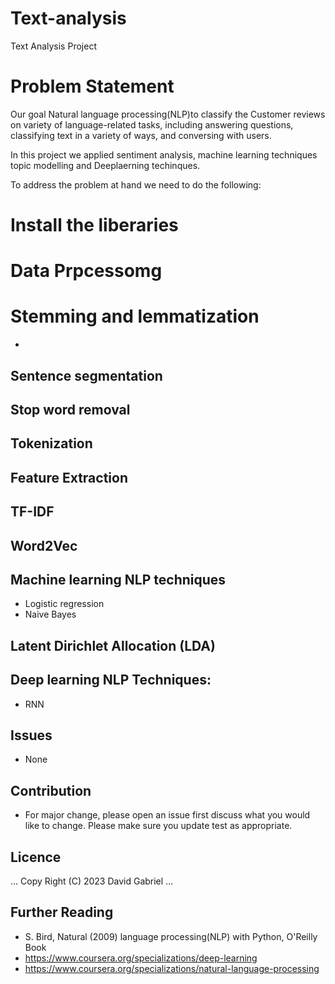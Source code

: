 # Text-analysis
Text Analysis Project 

# **Problem Statement**

Our goal Natural language processing(NLP)to classify the Customer reviews on variety of language-related tasks, including answering questions, classifying text in a variety of ways, and conversing with users.

In this project we applied sentiment analysis, machine learning techniques topic modelling and Deeplaerning techinques.

To address the problem at hand we need to do the following:

# **Install the liberaries**

# **Data Prpcessomg**

# **Stemming and lemmatization**
-


## **Sentence segmentation**


## **Stop word removal**


## **Tokenization**


## **Feature Extraction**


## **TF-IDF**


## **Word2Vec**


## **Machine learning NLP techniques**
 - Logistic regression
 - Naive Bayes
## **Latent Dirichlet Allocation (LDA)**

## **Deep learning NLP Techniques:**  
   - RNN
   
## **Issues**
  - None
## **Contribution**
   -  For major change, please open an issue first discuss what you would like to change. Please make sure you update test as appropriate.
## **Licence**
...
Copy Right (C) 2023 David Gabriel
...

## **Further Reading**
  - S. Bird, Natural (2009) language processing(NLP) with Python, O'Reilly Book
  - https://www.coursera.org/specializations/deep-learning
  - https://www.coursera.org/specializations/natural-language-processing
